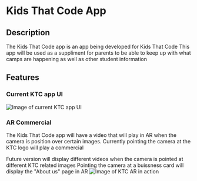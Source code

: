 # Kids That Code App
## Description
The Kids That Code app is an app being developed for Kids That Code
This app will be used as a suppliment for parents to be able to keep up with what camps are happening as well as other student information

## Features
### Current KTC app UI
![Image of current KTC app UI](https://github.com/HectorDiazFlores98/KidsThatCodeApp/blob/master/KidsThatCode/KTCUI.PNG)
### AR Commercial
The Kids That Code app will have a video that will play in AR when the camera is position over certain images.
Currently pointing the camera at the KTC logo will play a commercial

Future version will display different videos when the camera is pointed at different KTC related images
Pointing the camera at a buissness card will display the "About us" page in AR
![Image of KTC AR in action](https://github.com/HectorDiazFlores98/KidsThatCodeApp/blob/master/KidsThatCode/KTCAR.gif)
